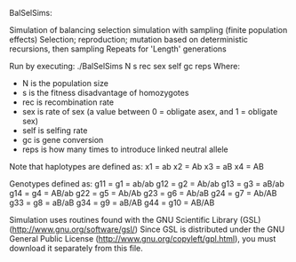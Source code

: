 BalSelSims:

Simulation of balancing selection simulation with sampling (finite population effects)
Selection; reproduction; mutation based on deterministic recursions, then sampling
Repeats for 'Length' generations

Run by executing:
./BalSelSims N s rec sex self gc reps
Where:
- N is the population size
- s is the fitness disadvantage of homozygotes
- rec is recombination rate
- sex is rate of sex (a value between 0 = obligate asex, and 1 = obligate sex)
- self is selfing rate
- gc is gene conversion
- reps is how many times to introduce linked neutral allele

Note that haplotypes are defined as:
x1 = ab
x2 = Ab
x3 = aB
x4 = AB

Genotypes defined as:
g11 = g1 = ab/ab
g12 = g2 = Ab/ab
g13 = g3 = aB/ab
g14 = g4 = AB/ab
g22 = g5 = Ab/Ab
g23 = g6 = Ab/aB
g24 = g7 = Ab/AB
g33 = g8 = aB/aB
g34 = g9 = aB/AB
g44 = g10 = AB/AB

Simulation uses routines found with the GNU Scientific Library (GSL)
(http://www.gnu.org/software/gsl/)
Since GSL is distributed under the GNU General Public License 
(http://www.gnu.org/copyleft/gpl.html), you must download it 
separately from this file.